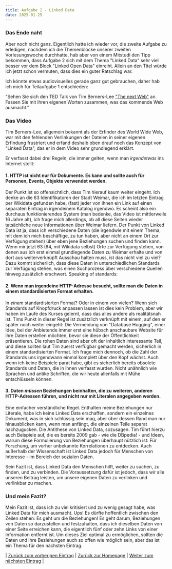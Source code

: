 ```yaml
---
title: Aufgabe 2 - Linked Data
date: 2025-01-25
---
```


### Das Ende naht
Aber noch nicht ganz. Eigentlich hatte ich wieder vor, die zweite Aufgabe zu erledigen, nachdem ich die Themenblöcke unserer zweiten Vorlesungswoche durchhatte, hab aber von einem Mitstudi den Tipp bekommen, dass Aufgabe 2 sich mit dem Thema "Linked Data" sehr viel besser vor dem Block "Linked Open Data" einreiht. Allein an den Titel würde ich jetzt schon vermuten, dass dies ein guter Ratschlag war.

Ich könnte etwas audiovisuelles gerade ganz gut gebrauchen, daher hab ich mich für Teilaufgabe 1 entschieden:

"Sehen Sie sich den TED Talk von Tim Berners-Lee ["The next Web"](https://www.ted.com/talks/tim_berners_lee_the_next_web) an. Fassen Sie mit ihren eigenen Worten zusammen, was das kommende Web ausmacht."

### Das Video
Tim Berners-Lee, allgemein bekannt als der Erfinder des World Wide Web, war mit den fehlenden Verlinkungen der Dateien in seiner eigenen Erfindung frustriert und erfand deshalb oben drauf noch das Konzept von "Linked Data", das er in dem Video sehr grundlegend erklärt.

Er verfasst dabei drei Regeln, die immer gelten, wenn man _irgendetwas_ ins Internet stellt:

#### 1. HTTP ist nicht nur für Dokumente. Es kann und sollte auch für Personen, Events, Objekte verwendet werden.

Der Punkt ist so offensichtlich, dass Tim hierauf kaum weiter eingeht. Ich denke an die 63 Identifikatoren der Stadt Weimar, die ich im letzten Eintrag per Wikidata gefunden habe, (fast) jeder von ihnen ein Link auf einen separaten Eintrag in irgendeinem Katalog irgendwo. Es scheint also ein durchaus funktionierendes System (man bedenke, das Video ist mittlerweile 16 Jahre alt), ich frage mich allerdings, ob all diese Seiten wieder tatsächliche neue Informationen über Weimar liefern. Der Punkt von Linked Data ist ja, dass ich verschiedene Daten (die irgendwie mit einem Thema, mit dem ich mich beschäftige, zu tun haben, aber nicht an einem Ort zur Verfügung stehen) über eben jene Beziehungen suchen und finden kann. Wenn mir jetzt 63 (64, mit Wikidata selbst) Orte zur Verfügung stehen, von denen aus ich erst einmal grundlegende Daten zu Weimar erhalte und von dort aus weiterverknüpft Ausschau halten muss, ist das nicht viel zu viel? Dazu kommt sicherlich, dass diese Daten in unterschiedlichen Standards zur Verfügung stehen, was einen Suchprozess über verschiedene Quellen hinweg zusätzlich erschwert. Speaking of standards:

#### 2. Wenn man irgendeine HTTP-Adresse besucht, sollte man die Daten in einem standardisierten Format erhalten.

In _einem_ standardisierten Format? Oder in einem von vielen? Wenn sich Standards auf Knopfdruck anpassen lassen ist dies kein Problem, aber wir haben im Laufe des Kurses gelernt, dass das alles andere als realitätsnah ist. Tims Punkt in dieser Regel ist zusätzlich verknüpft mit einem, auf den er später noch weiter eingeht: Die Vermeidung von "Database Hugging", einer Idee, bei der Anbietende immer erst eine hübsch anschaubare Website für ihre Daten erstellen möchten, bevor sie diese der Öffentlichkeit präsentieren. Die rohen Daten sind aber oft der inhaltlich interessante Teil, und diese sollten laut Tim zuerst verfügbar gemacht werden, sicherlich in einem standardisierten Format. Ich frage mich dennoch, ob die Zahl der Standards uns irgendwann einmal komplett über den Kopf wächst. Auch wenn ich keine Beispiele parat habe, gibt es sicherlich bereits obsolete Standards und Daten, die in ihnen verfasst wurden. Nicht unähnlich wie Sprachen und antike Schriften, die wir heute allenfalls mit Mühe entschlüsseln können.

#### 3. Daten _müssen_ Beziehungen beinhalten, die zu weiteren, anderen HTTP-Adressen führen, und nicht nur mit Literalen angegeben werden.

Eine einfacher verständliche Regel. Enthalten meine Beziehungen nur Literale, habe ich keine Linked Data erschaffen, sondern ein einzelnes Dokument, was in sich schlüssig sein mag, aber über dessen Rand man nur hinausblicken kann, wenn man anfängt, die einzelnen Teile separat nachzugucken. Die Antithese von Linked Data, sozusagen. Tim führt hierzu auch Beispiele auf, die es bereits 2009 gab - wie die DBpedia! - und Ideen, warum diese Formulierung von Beziehungen überhaupt nützlich ist: Für Forschung, um vorher unbekannte Korrelationen zu entdecken. Auch außerhalb der Wissenschaft ist Linked Data jedoch für Menschen von Interesse - im Bereich der sozialen Daten.

Sein Fazit ist, dass Linked Data den Menschen hilft, weiter zu suchen, zu finden, und zu verbinden. Die Voraussetzung dafür ist jedoch, dass wir alle unseren Beitrag leisten, um unsere eigenen Daten zu verlinken und verlinkbar zu machen.

### Und mein Fazit?
Mein Fazit ist, dass ich zu viel kritisiert und zu wenig gesagt habe, was Linked Data für mich ausmacht. Ups! Es dürfte hoffentlich zwischen den Zeilen stehen: Es geht um die Beziehungen! Es geht darum, Beziehungen von Daten so darzustellen und festzuhalten, dass ich dieselben Daten von einer Seite erreichen kann, die eigentlich fünf oder zehn Links von einer Information entfernt ist. Um dieses Ziel optimal zu ermöglichen, sollten die Daten und ihre Beziehungen auch so offen wie möglich sein, aber das ist ein Thema für den nächsten Eintrag.


| [Zurück zum vorherigen Eintrag](https://piaspios.github.io/datenformate/2025/01/03/tag6.html) | [Zurück zur Homepage](https://piaspios.github.io/datenformate/) | [Weiter zum nächsten Eintrag](https://piaspios.github.io/datenformate/2025/01/25/tag7.html) |
